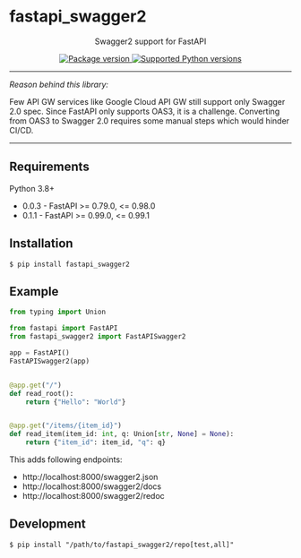 # fastapi_swagger2
<p align="center">
Swagger2 support for FastAPI
</p>
<p align="center">
<a href="https://pypi.org/project/fastapi_swagger2" target="_blank">
    <img src="https://img.shields.io/pypi/v/fastapi_swagger2?color=%2334D058&label=pypi%20package" alt="Package version">
</a>
<a href="https://pypi.org/project/fastapi_swagger2" target="_blank">
    <img src="https://img.shields.io/pypi/pyversions/fastapi_swagger2.svg?color=%2334D058" alt="Supported Python versions">
</a>
</p>

---

_Reason behind this library:_

Few API GW services like Google Cloud API GW still support only Swagger 2.0 spec. Since FastAPI only supports OAS3, it is a challenge. Converting from OAS3 to Swagger 2.0 requires some manual steps which would hinder CI/CD.

---

## Requirements

Python 3.8+

* 0.0.3 - FastAPI >= 0.79.0, <= 0.98.0
* 0.1.1 - FastAPI >= 0.99.0, <= 0.99.1

## Installation

<div class="termy">

```console
$ pip install fastapi_swagger2
```

</div>

## Example

```Python
from typing import Union

from fastapi import FastAPI
from fastapi_swagger2 import FastAPISwagger2

app = FastAPI()
FastAPISwagger2(app)


@app.get("/")
def read_root():
    return {"Hello": "World"}


@app.get("/items/{item_id}")
def read_item(item_id: int, q: Union[str, None] = None):
    return {"item_id": item_id, "q": q}
```

This adds following endpoints:
* http://localhost:8000/swagger2.json
* http://localhost:8000/swagger2/docs
* http://localhost:8000/swagger2/redoc

## Development

```console
$ pip install "/path/to/fastapi_swagger2/repo[test,all]"
```
